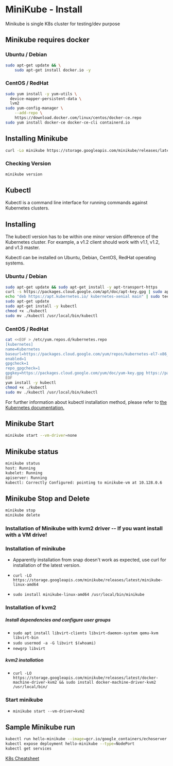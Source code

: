 # MiniKube - Install

Minikube is single K8s cluster for testing/dev purpose

## Minikube requires docker 

### Ubuntu / Debian
```bash
sudo apt-get update && \
    sudo apt-get install docker.io -y
```
### CentOS / RedHat
```bash
sudo yum install -y yum-utils \
  device-mapper-persistent-data \
  lvm2
sudo yum-config-manager \
    --add-repo \
    https://download.docker.com/linux/centos/docker-ce.repo
sudo yum install docker-ce docker-ce-cli containerd.io
```

## Installing Minikube

```bash
curl -Lo minikube https://storage.googleapis.com/minikube/releases/latest/minikube-linux-amd64 && chmod +x minikube && sudo mv minikube /usr/local/bin/
```
### Checking Version

```bash
minikube version
```

## Kubectl

Kubectl is a command line interface for running commands against Kubernetes clusters.

## Installing

The kubectl version has to be within one minor version difference of the Kubernetes cluster. For example, a v1.2 client should work with v1.1, v1.2, and v1.3 master.

Kubectl can be installed on Ubuntu, Debian, CentOS, RedHat operating systems.

### Ubuntu / Debian

```bash
sudo apt-get update && sudo apt-get install -y apt-transport-https
curl -s https://packages.cloud.google.com/apt/doc/apt-key.gpg | sudo apt-key add -
echo "deb https://apt.kubernetes.io/ kubernetes-xenial main" | sudo tee -a /etc/apt/sources.list.d/kubernetes.list
sudo apt-get update
sudo apt-get install -y kubectl
chmod +x ./kubectl
sudo mv ./kubectl /usr/local/bin/kubectl
```

### CentOS / RedHat

```bash
cat <<EOF > /etc/yum.repos.d/kubernetes.repo
[kubernetes]
name=Kubernetes
baseurl=https://packages.cloud.google.com/yum/repos/kubernetes-el7-x86_64
enabled=1
gpgcheck=1
repo_gpgcheck=1
gpgkey=https://packages.cloud.google.com/yum/doc/yum-key.gpg https://packages.cloud.google.com/yum/doc/rpm-package-key.gpg
EOF
yum install -y kubectl
chmod +x ./kubectl
sudo mv ./kubectl /usr/local/bin/kubectl
```

For further information about kubectl installation method, please refer to [the Kubernetes documentation.](https://kubernetes.io/docs/tasks/tools/install-kubectl/)

## Minikube Start
```bash
minikube start --vm-driver=none
```
## Minikube status

```bash
minikube status
host: Running
kubelet: Running
apiserver: Running
kubectl: Correctly Configured: pointing to minikube-vm at 10.128.0.6
```
## Minikube Stop and Delete

```bash
minikube stop
minikube delete
```

### Installation of Minikube with kvm2 driver -- If you want install with a VM drive!

### Installation of minikube

 - Apparently installation from snap doesn't work as expected, use curl for installation of the latest version.
 - `curl -LO https://storage.googleapis.com/minikube/releases/latest/minikube-linux-amd64`

 - `sudo install minikube-linux-amd64 /usr/local/bin/minikube`
 
### Installation of kvm2

##### Install dependencies and configure user groups

 - `sudo apt install libvirt-clients libvirt-daemon-system qemu-kvm libvirt-bin`
 - `sudo usermod -a -G libvirt $(whoami)`
 - `newgrp libvirt`

##### kvm2 installation
 - `curl -LO https://storage.googleapis.com/minikube/releases/latest/docker-machine-driver-kvm2 && sudo install docker-machine-driver-kvm2 /usr/local/bin/`


### Start minikube
 - `minikube start --vm-driver=kvm2`
 
 ## Sample Minikube run
 
 ```bash
 kubectl run hello-minikube --image=gcr.io/google_containers/echoserver:1.4 --port=8080
 kubectl expose deployment hello-minikube --type=NodePort
 kubectl get services
 ```
 
 [K8s Cheatsheet](kubernetes/cheatsheet.md)
